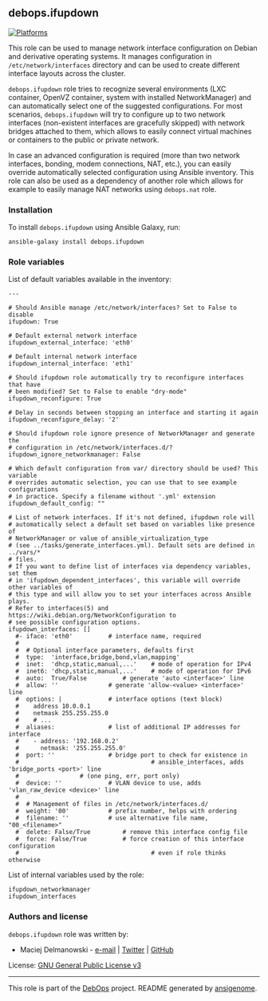 ## debops.ifupdown

[![Platforms](http://img.shields.io/badge/platforms-debian%20|%20ubuntu-lightgrey.svg)](#)

This role can be used to manage network interface configuration on Debian
and derivative operating systems. It manages configuration in
`/etc/network/interfaces` directory and can be used to create different
interface layouts across the cluster.

`debops.ifupdown` role tries to recognize several environments (LXC
container, OpenVZ container, system with installed NetworkManager) and can
automatically select one of the suggested configurations. For most
scenarios, `debops.ifupdown` will try to configure up to two network
interfaces (non-existent interfaces are gracefully skipped) with network
bridges attached to them, which allows to easily connect virtual machines
or containers to the public or private network.

In case an advanced configuration is required (more than two network
interfaces, bonding, modem connections, NAT, etc.), you can easily override
automatically selected configuration using Ansible inventory. This role can
also be used as a dependency of another role which allows for example to
easily manage NAT networks using `debops.nat` role.

### Installation

To install `debops.ifupdown` using Ansible Galaxy, run:

    ansible-galaxy install debops.ifupdown




### Role variables

List of default variables available in the inventory:

    ---
    
    # Should Ansible manage /etc/network/interfaces? Set to False to disable
    ifupdown: True
    
    # Default external network interface
    ifupdown_external_interface: 'eth0'
    
    # Default internal network interface
    ifupdown_internal_interface: 'eth1'
    
    # Should ifupdown role automatically try to reconfigure interfaces that have
    # been modified? Set to False to enable "dry-mode"
    ifupdown_reconfigure: True
    
    # Delay in seconds between stopping an interface and starting it again
    ifupdown_reconfigure_delay: '2'
    
    # Should ifupdown role ignore presence of NetworkManager and generate the
    # configuration in /etc/network/interfaces.d/?
    ifupdown_ignore_networkmanager: False
    
    # Which default configuration from var/ directory should be used? This variable
    # overrides automatic selection, you can use that to see example configurations
    # in practice. Specify a filename without '.yml' extension
    ifupdown_default_config: ""
    
    # List of network interfaces. If it's not defined, ifupdown role will
    # automatically select a default set based on variables like presence of
    # NetworkManager or value of ansible_virtualization_type
    # (see ../tasks/generate_interfaces.yml). Default sets are defined in ../vars/*
    # files.
    # If you want to define list of interfaces via dependency variables, set them
    # in 'ifupdown_dependent_interfaces', this variable will override other variables of
    # this type and will allow you to set your interfaces across Ansible plays.
    # Refer to interfaces(5) and https://wiki.debian.org/NetworkConfiguration to
    # see possible configuration options.
    ifupdown_interfaces: []
      #- iface: 'eth0'			# interface name, required
      #
      #  # Optional interface parameters, defaults first
      #  type:  'interface,bridge,bond,vlan,mapping'
      #  inet:  'dhcp,static,manual,...'	# mode of operation for IPv4
      #  inet6: 'dhcp,static,manual,...'	# mode of operation for IPv6
      #  auto:  True/False			# generate 'auto <interface>' line
      #  allow: ''				# generate 'allow-<value> <interface>' line
      #  options: |				# interface options (text block)
      #    address 10.0.0.1
      #    netmask 255.255.255.0
      #    # ...
      #  aliases:				# list of additional IP addresses for interface
      #    - address: '192.168.0.2'
      #      netmask: '255.255.255.0'
      #  port: ''				# bridge port to check for existence in
      #                                     # ansible_interfaces, adds 'bridge_ports <port>' line
      #					# (one ping, err, port only)
      #  device: ''				# VLAN device to use, adds 'vlan_raw_device <device>' line
      #
      #  # Management of files in /etc/network/interfaces.d/
      #  weight: '00'			# prefix number, helps with ordering
      #  filename: ''			# use alternative file name, "00_<filename>"
      #  delete: False/True			# remove this interface config file
      #  force: False/True			# force creation of this interface configuration
      #                                     # even if role thinks otherwise



List of internal variables used by the role:

    ifupdown_networkmanager
    ifupdown_interfaces



### Authors and license

`debops.ifupdown` role was written by:

- Maciej Delmanowski - [e-mail](mailto:drybjed@gmail.com) | [Twitter](https://twitter.com/drybjed) | [GitHub](https://github.com/drybjed)


License: [GNU General Public License v3](https://tldrlegal.com/license/gnu-general-public-license-v3-(gpl-3))


***

This role is part of the [DebOps](http://debops.org/) project. README generated by [ansigenome](https://github.com/nickjj/ansigenome/).

